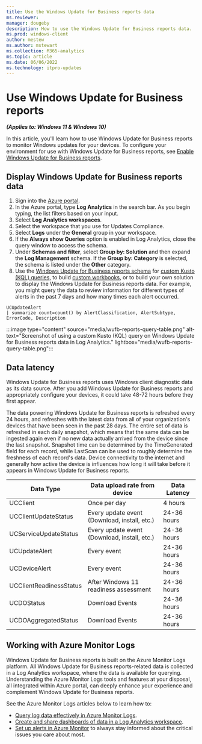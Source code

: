 ```yaml
---
title: Use the Windows Update for Business reports data
ms.reviewer: 
manager: dougeby
description: How to use the Windows Update for Business reports data.
ms.prod: windows-client
author: mestew
ms.author: mstewart
ms.collection: M365-analytics
ms.topic: article
ms.date: 06/06/2022
ms.technology: itpro-updates
---
```


# Use Windows Update for Business reports
<!--37063317, 30141258, 37063041-->
***(Applies to: Windows 11 & Windows 10)***

In this article, you'll learn how to use Windows Update for Business reports to monitor Windows updates for your devices. To configure your environment for use with Windows Update for Business reports, see [Enable Windows Update for Business reports](wufb-reports-enable.md).

## Display Windows Update for Business reports data

1. Sign into the [Azure portal](https://portal.azure.com). 
1. In the Azure portal, type **Log Analytics** in the search bar. As you begin typing, the list filters based on your input.
1. Select **Log Analytics workspaces**.
1. Select the workspace that you use for Updates Compliance.
1. Select **Logs** under the **General** group in your workspace.
1. If the **Always show Queries** option is enabled in Log Analytics, close the query window to access the schema.
1. Under **Schemas and filter**, select **Group by: Solution** and then expand the **Log Management** schema. If the **Group by: Category** is selected, the schema is listed under the **Other** category.
1. Use the [Windows Update for Business reports schema](wufb-reports-schema.md) for [custom Kusto (KQL) queries](/azure/data-explorer/kusto/query/), to build [custom workbooks](/azure/azure-monitor/visualize/workbooks-overview), or to build your own solution to display the Windows Update for Business reports data. For example, you might query the data to review information for different types of alerts in the past 7 days and how many times each alert occurred.

```kusto
UCUpdateAlert
| summarize count=count() by AlertClassification, AlertSubtype, ErrorCode, Description
```

:::image type="content" source="media/wufb-reports-query-table.png" alt-text="Screenshot of using a custom Kusto (KQL) query on Windows Update for Business reports data in Log Analytics." lightbox="media/wufb-reports-query-table.png":::

## Data latency

Windows Update for Business reports uses Windows client diagnostic data as its data source. After you add Windows Update for Business reports and appropriately configure your devices, it could take 48-72 hours before they first appear.

The data powering Windows Update for Business reports is refreshed every 24 hours, and refreshes with the latest data from all of your organization's devices that have been seen in the past 28 days. The entire set of data is refreshed in each daily snapshot, which means that the same data can be ingested again even if no new data actually arrived from the device since the last snapshot. Snapshot time can be determined by the TimeGenerated field for each record, while LastScan can be used to roughly determine the freshness of each record's data. Device connectivity to the internet and generally how active the device is influences how long it will take before it appears in Windows Update for Business reports.

| Data Type | Data upload rate from device | Data Latency |
|--|--|--|
| UCClient | Once per day |4 hours |
| UCClientUpdateStatus|Every update event (Download, install, etc.)|24-36 hours |
| UCServiceUpdateStatus| Every update event (Download, install, etc.)|24-36 hours |
| UCUpdateAlert | Every event | 24-36 hours |
| UCDeviceAlert | Every event | 24-36 hours |
| UCClientReadinessStatus | After Windows 11 readiness assessment |24-36 hours |
| UCDOStatus | Download Events | 24-36 hours |
| UCDOAggregatedStatus | Download Events | 24-36 hours |

## Working with Azure Monitor Logs

Windows Update for Business reports is built on the Azure Monitor Logs platform. All Windows Update for Business reports-related data is collected in a Log Analytics workspace, where the data is available for querying. Understanding the Azure Monitor Logs tools and features at your disposal, all integrated within Azure portal, can deeply enhance your experience and complement Windows Update for Business reports.

See the Azure Monitor Logs articles below to learn how to:
- [Query log data effectively in Azure Monitor Logs](/azure/log-analytics/log-analytics-log-searches).
- [Create and share dashboards of data in a Log Analytics workspace](/azure/log-analytics/log-analytics-dashboards).
- [Set up alerts in Azure Monitor](/azure/log-analytics/log-analytics-alerts) to always stay informed about the critical issues you care about most.
